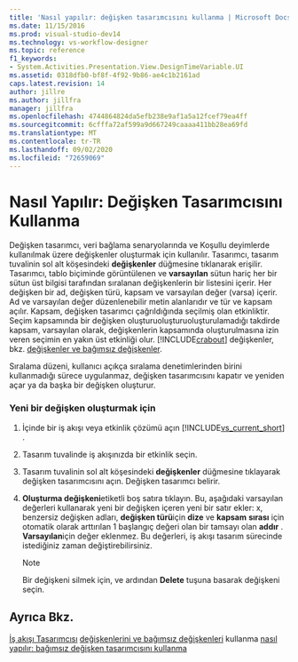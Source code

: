 ```yaml
---
title: 'Nasıl yapılır: değişken tasarımcısını kullanma | Microsoft Docs'
ms.date: 11/15/2016
ms.prod: visual-studio-dev14
ms.technology: vs-workflow-designer
ms.topic: reference
f1_keywords:
- System.Activities.Presentation.View.DesignTimeVariable.UI
ms.assetid: 0318dfb0-bf8f-4f92-9b86-ae4c1b2161ad
caps.latest.revision: 14
author: jillre
ms.author: jillfra
manager: jillfra
ms.openlocfilehash: 4744864824da5efb238e9af1a5a12fcef79ea4ff
ms.sourcegitcommit: 6cfffa72af599a9d667249caaaa411bb28ea69fd
ms.translationtype: MT
ms.contentlocale: tr-TR
ms.lasthandoff: 09/02/2020
ms.locfileid: "72659069"
---
```

# <a name="how-to-use-the-variable-designer"></a>Nasıl Yapılır: Değişken Tasarımcısını Kullanma
Değişken tasarımcı, veri bağlama senaryolarında ve Koşullu deyimlerde kullanılmak üzere değişkenler oluşturmak için kullanılır. Tasarımcı, tasarım tuvalinin sol alt köşesindeki **değişkenler** düğmesine tıklanarak erişilir. Tasarımcı, tablo biçiminde görüntülenen ve **varsayılan** sütun hariç her bir sütun üst bilgisi tarafından sıralanan değişkenlerin bir listesini içerir. Her değişken bir ad, değişken türü, kapsam ve varsayılan değer (varsa) içerir. Ad ve varsayılan değer düzenlenebilir metin alanlarıdır ve tür ve kapsam açılır. Kapsam, değişken tasarımcı çağrıldığında seçilmiş olan etkinliktir. Seçim kapsamında bir değişken oluşturuoluşturuoluşturulamadığı takdirde kapsam, varsayılan olarak, değişkenlerin kapsamında oluşturulmasına izin veren seçimin en yakın üst etkinliği olur. [!INCLUDE[crabout](../includes/crabout-md.md)] değişkenler, bkz. [değişkenler ve bağımsız değişkenler](https://msdn.microsoft.com/library/d03dbe34-5b2e-4f21-8b57-693ee49611b8).

 Sıralama düzeni, kullanıcı açıkça sıralama denetimlerinden birini kullanmadığı sürece uygulanmaz, değişken tasarımcısını kapatır ve yeniden açar ya da başka bir değişken oluşturur.

### <a name="to-create-a-new-variable"></a>Yeni bir değişken oluşturmak için

1. İçinde bir iş akışı veya etkinlik çözümü açın [!INCLUDE[vs_current_short](../includes/vs-current-short-md.md)] .

2. Tasarım tuvalinde iş akışınızda bir etkinlik seçin.

3. Tasarım tuvalinin sol alt köşesindeki **değişkenler** düğmesine tıklayarak değişken tasarımcısını açın. Değişken tasarımcı belirir.

4. **Oluşturma değişkeni**etiketli boş satıra tıklayın. Bu, aşağıdaki varsayılan değerleri kullanarak yeni bir değişken içeren yeni bir satır ekler: x, benzersiz değişken adları, **değişken türü**için **dize** ve **kapsam** **sırası** için otomatik olarak arttırılan 1 başlangıç değeri olan bir tamsayı olan **addır** . **Varsayılan**için değer eklenmez. Bu değerleri, iş akışı tasarım sürecinde istediğiniz zaman değiştirebilirsiniz.

    > [!NOTE]
    > Bir değişkeni silmek için, ve ardından **Delete** tuşuna basarak değişkeni seçin.

## <a name="see-also"></a>Ayrıca Bkz.
 [İş akışı Tasarımcısı](../workflow-designer/using-the-workflow-designer.md) [değişkenlerini ve bağımsız değişkenleri](https://msdn.microsoft.com/library/d03dbe34-5b2e-4f21-8b57-693ee49611b8) kullanma [nasıl yapılır: bağımsız değişken tasarımcısını kullanma](../workflow-designer/how-to-use-the-argument-designer.md)